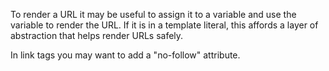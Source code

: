 To render a URL it may be useful to assign it to a variable and use the variable to render the URL. If it is in a template literal, this affords a layer of abstraction that helps render URLs safely.

In link tags you may want to add a "no-follow" attribute.